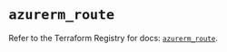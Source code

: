 # `azurerm_route`

Refer to the Terraform Registry for docs: [`azurerm_route`](https://registry.terraform.io/providers/hashicorp/azurerm/3.114.0/docs/resources/route).
